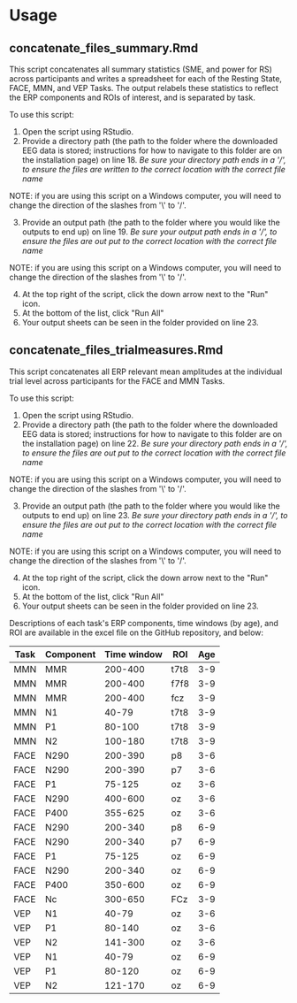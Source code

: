 # Usage

## concatenate_files_summary.Rmd
This script concatenates all summary statistics (SME, and power for RS) across participants and writes a spreadsheet for each of the Resting State, FACE, MMN, and VEP Tasks. The output relabels these statistics to reflect the ERP components and ROIs of interest, and is separated by task.

To use this script: 
1. Open the script using RStudio. 
2. Provide a directory path (the path to the folder where the downloaded EEG data is stored; instructions for how to navigate to this folder are on the installation page) on line 18. *Be sure your directory path ends in a '/', to ensure the files are written to the correct location with the correct file name*

NOTE: if you are using this script on a Windows computer, you will need to change the direction of the slashes from '\\' to '/'.

3. Provide an output path (the path to the folder where you would like the outputs to end up) on line 19. *Be sure your output path ends in a '/', to ensure the files are out put to the correct location with the correct file name*

NOTE: if you are using this script on a Windows computer, you will need to change the direction of the slashes from '\\' to '/'.

4. At the top right of the script, click the down arrow next to the "Run" icon. 
5. At the bottom of the list, click "Run All" 
6. Your output sheets can be seen in the folder provided on line 23.


## concatenate_files_trialmeasures.Rmd
This script concatenates all ERP relevant mean amplitudes at the individual trial level across participants for the FACE and MMN Tasks.

To use this script: 
1. Open the script using RStudio. 
2. Provide a directory path (the path to the folder where the downloaded EEG data is stored; instructions for how to navigate to this folder are on the installation page) on line 22. *Be sure your directory path ends in a '/', to ensure the files are out put to the correct location with the correct file name*

NOTE: if you are using this script on a Windows computer, you will need to change the direction of the slashes from '\\' to '/'.

3. Provide an output path (the path to the folder where you would like the outputs to end up) on line 23. *Be sure your directory path ends in a '/', to ensure the files are out put to the correct location with the correct file name*

NOTE: if you are using this script on a Windows computer, you will need to change the direction of the slashes from '\\' to '/'.

4. At the top right of the script, click the down arrow next to the "Run" icon. 
5. At the bottom of the list, click "Run All" 
6. Your output sheets can be seen in the folder provided on line 23.



Descriptions of each task's ERP components, time windows (by age), and ROI are available in the excel file on the GitHub repository, and below: 

| Task | Component | Time window | ROI  | Age |
|------|-----------|-------------|------|-----|
| MMN  | MMR       | 200-400     | t7t8 | 3-9 |
| MMN  | MMR       | 200-400     | f7f8 | 3-9 |
| MMN  | MMR       | 200-400     | fcz  | 3-9 |
| MMN  | N1        | 40-79       | t7t8 | 3-9 |
| MMN  | P1        | 80-100      | t7t8 | 3-9 |
| MMN  | N2        | 100-180     | t7t8 | 3-9 |
| FACE | N290      | 200-390     | p8   | 3-6 |
| FACE | N290      | 200-390     | p7   | 3-6 |
| FACE | P1        | 75-125      | oz   | 3-6 |
| FACE | N290      | 400-600     | oz   | 3-6 |
| FACE | P400      | 355-625     | oz   | 3-6 |
| FACE | N290      | 200-340     | p8   | 6-9 |
| FACE | N290      | 200-340     | p7   | 6-9 |
| FACE | P1        | 75-125      | oz   | 6-9 |
| FACE | N290      | 200-340     | oz   | 6-9 |
| FACE | P400      | 350-600     | oz   | 6-9 |
| FACE | Nc        | 300-650     | FCz  | 3-9 |
| VEP  | N1        | 40-79       | oz   | 3-6 |
| VEP  | P1        | 80-140      | oz   | 3-6 |
| VEP  | N2        | 141-300     | oz   | 3-6 |
| VEP  | N1        | 40-79       | oz   | 6-9 |
| VEP  | P1        | 80-120      | oz   | 6-9 |
| VEP  | N2        | 121-170     | oz   | 6-9 |
